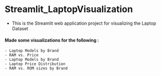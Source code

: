 # Streamlit_LaptopVisualization

- This is the Streamlit web application project for visualizing the Laptop Dataset 
#### Made some visualizations for the following : 
    - Laptop Models by Brand
    - RAM vs. Price
    - Laptop Models by Brand
    - Laptop Price Distribution
    - RAM vs. ROM sizes by Brand
